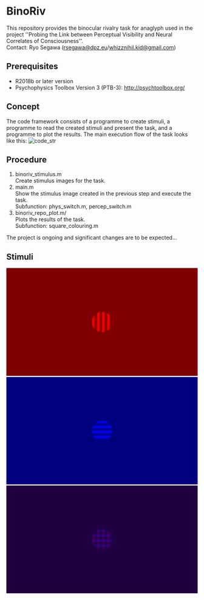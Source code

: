 # BinoRiv
This repository provides the binocular rivalry task for anaglyph used in the project ''Probing the Link between Perceptual Visibility and Neural Correlates of Consciousness''.  
Contact: Ryo Segawa (rsegawa@dpz.eu/whizznihil.kid@gmail.com)

## Prerequisites
* R2018b or later version
* Psychophysics Toolbox Version 3 (PTB-3): http://psychtoolbox.org/

## Concept
The code framework consists of a programme to create stimuli, a programme to read the created stimuli and present the task, and a programme to plot the results. The main execution flow of the task looks like this:
![code_str](https://user-images.githubusercontent.com/41120302/148266421-a6cf3ded-f9a8-45e3-a45d-64c135d4ccff.png)

## Procedure
1. binoriv_stimulus.m  
Create stimulus images for the task.
2. main.m  
Show the stimulus image created in the previous step and execute the task.  
Subfunction: phys_switch.m, percep_switch.m
3. binoriv_repo_plot.m/  
Plots the results of the task.  
Subfunction: square_colouring.m  
  
The project is ongoing and significant changes are to be expected...  

## Stimuli
![stimulus left](/stimulus/left.png)
![stimulus right](/stimulus/right.png)
![stimulus overlap](/stimulus/overlap.png)